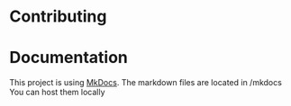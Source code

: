 # Contributing

# Documentation
This project is using [MkDocs](https://www.mkdocs.org/). 
The markdown files are located in /mkdocs
You can host them locally 